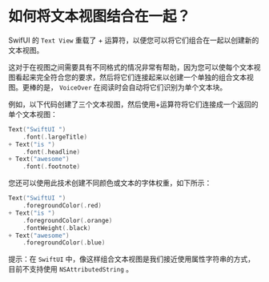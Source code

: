 如何将文本视图结合在一起？
===

SwifUI 的 `Text View` 重载了 + 运算符，以便您可以将它们组合在一起以创建新的文本视图。

这对于在视图之间需要具有不同格式的情况非常有帮助，因为您可以使每个文本视图看起来完全符合您的要求，然后将它们连接起来以创建一个单独的组合文本视图。更棒的是， `VoiceOver` 在阅读时会自动将它们识别为单个文本块。

例如，以下代码创建了三个文本视图，然后使用+运算符将它们连接成一个返回的单个文本视图：

```swift
Text("SwiftUI ")
    .font(.largeTitle)
+ Text("is ")
    .font(.headline)
+ Text("awesome")
    .font(.footnote)
```

您还可以使用此技术创建不同颜色或文本的字体权重，如下所示：

```swift
Text("SwiftUI ")
    .foregroundColor(.red)
+ Text("is ")
    .foregroundColor(.orange)
    .fontWeight(.black)
+ Text("awesome")
    .foregroundColor(.blue)
```

提示：在 `SwiftUI` 中，像这样组合文本视图是我们接近使用属性字符串的方式，目前不支持使用 `NSAttributedString` 。
